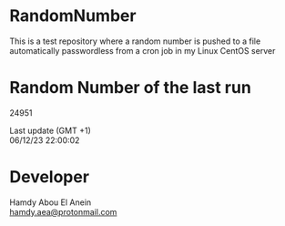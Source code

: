# RandomNumber    
This is a test repository where a random number is pushed to a file automatically passwordless from a cron job in my Linux CentOS server    
# Random Number of the last run   
24951
      
Last update (GMT +1)    
06/12/23 22:00:02
# Developer    
Hamdy Abou El Anein   
hamdy.aea@protonmail.com
